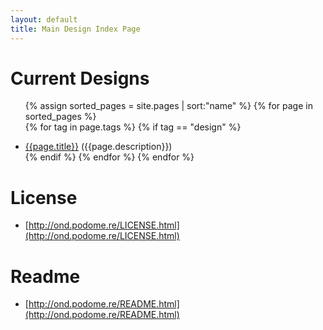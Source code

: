 ```yaml
---
layout: default
title: Main Design Index Page
---
```


# Current Designs

<ul>

{% assign sorted_pages = site.pages | sort:"name" %}
{% for page in sorted_pages %}	
  {% for tag in page.tags %}
    {% if tag == "design" %}
		<li><a href="{{page.url}}">{{page.title}}</a> ({{page.description}})</li>	{% endif %}
  {% endfor %}
{% endfor %}
</ul>

# License

* [http://ond.podome.re/LICENSE.html](http://ond.podome.re/LICENSE.html)

# Readme

* [http://ond.podome.re/README.html](http://ond.podome.re/README.html)
